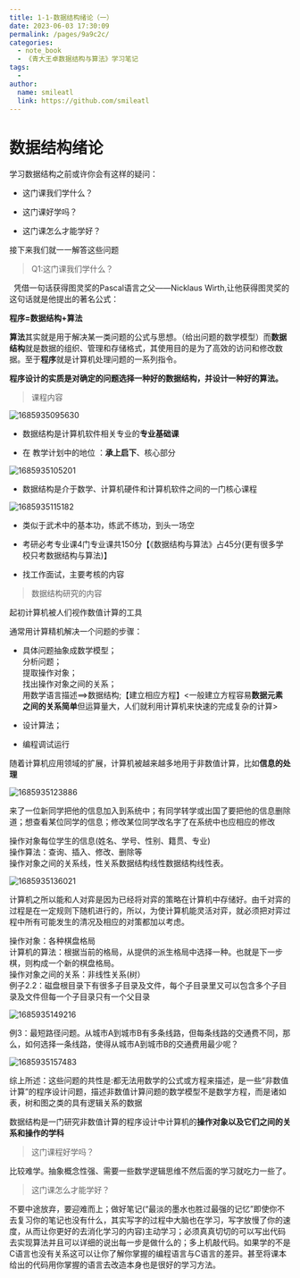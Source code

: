 ```yaml
---
title: 1-1-数据结构绪论（一）
date: 2023-06-03 17:30:09
permalink: /pages/9a9c2c/
categories:
  - note_book
  - 《青大王卓数据结构与算法》学习笔记
tags:
  - 
author: 
  name: smileatl
  link: https://github.com/smileatl
---
```

数据结构绪论
======

学习数据结构之前或许你会有这样的疑问：

*   这门课我们学什么？
    
*   这门课好学吗？
    
*   这门课怎么才能学好？
    

接下来我们就一一解答这些问题

> Q1:这门课我们学什么？

  凭借一句话获得图灵奖的Pascal语言之父——Nicklaus Wirth,让他获得图灵奖的这句话就是他提出的著名公式：

**程序=数据结构+算法**

**算法**其实就是用于解决某一类问题的公式与思想。（给出问题的数学模型）而**数据结构**就是数据的组织、管理和存储格式，其使用目的是为了高效的访问和修改数据。至于**程序**就是计算机处理问题的一系列指令。

**程序设计的实质是对确定的问题选择一种好的数据结构，并设计一种好的算法。**

> 课程内容

![1685935095630](/assets/1685935095630.png)

*   数据结构是计算机软件相关专业的**专业基础课**
    
*   在 教学计划中的地位 ：**承上启下**、核心部分
    

![1685935105201](/assets/1685935105201.png)

*   数据结构是介于数学、计算机硬件和计算机软件之间的一门核心课程
    

![1685935115182](/assets/1685935115182.png)

*   类似于武术中的基本功，练武不练功，到头一场空
    
*   考研必考专业课4门专业课共150分【《数据结构与算法》占45分(更有很多学校只考数据结构与算法)】
    
*   找工作面试，主要考核的内容
    

> 数据结构研究的内容

起初计算机被人们视作数值计算的工具

通常用计算精机解决一个问题的步骤：

*   具体问题抽象成数学模型；  
    分析问题；  
    提取操作对象；  
    找出操作对象之间的关系；  
    用数学语言描述==>数据结构;【建立相应方程】<一般建立方程容易**数据元素之间的关系简单**但运算量大，人们就利用计算机来快速的完成复杂的计算>
    
*   设计算法；
*   编程调试运行
    

随着计算机应用领域的扩展，计算机被越来越多地用于非数值计算，比如**信息的处理**

![1685935123886](/assets/1685935123886.png)

来了一位新同学把他的信息加入到系统中；有同学转学或出国了要把他的信息删除道；想查看某位同学的信息；修改某位同学改名字了在系统中也应相应的修改

操作对象每位学生的信息(姓名、学号、性别、籍贯、专业)  
操作算法：查询、插入、修改、删除等  
操作对象之间的关系线，性关系数据结构线性数据结构线性表。

![1685935136021](/assets/1685935136021.png)

计算机之所以能和人对弈是因为已经将对弈的策略在计算机中存储好。由千对弈的过程是在一定规则下随机进行的，所以，为使计算机能灵活对弈，就必须把对弈过程中所有可能发生的清况及相应的对策都加以考虑。

  

操作对象：各种棋盘格局  
计算机的算法：根据当前的格局，从提供的派生格局中选择一种。也就是下一步棋，则构成一个新的棋盘格局。  
操作对象之间的关系：非线性关系(树）  
例子2.2：磁盘根目录下有很多子目录及文件，每个子目录里又可以包含多个子目录及文件但每一个子目录只有一个父目录

![1685935149216](/assets/1685935149216.png)

例3：最短路径问题。从城市A到城市B有多条线路，但每条线路的交通费不同，那么，如何选择一条线路，使得从城市A到城市B的交通费用最少呢？

![1685935157483](/assets/1685935157483.png)

综上所述：这些问题的共性是:都无法用数学的公式或方程来描述，是一些“非数值计算”的程序设计问题，描述非数值计算问题的数学模型不是数学方程，而是诸如表，树和图之类的具有逻辑关系的数据

数据结构是一门研究非数值计算的程序设计中计算机的**操作对象以及它们之间的关系和操作的学科**

> 这门课程好学吗？

比较难学。抽象概念性强、需要一些数学逻辑思维不然后面的学习就吃力一些了。  

> 这门课怎么才能学好？

不要中途放弃，要迎难而上；做好笔记(“最淡的墨水也胜过最强的记忆”即使你不去复习你的笔记也没有什么，其实写字的过程中大脑也在学习，写字放慢了你的速度，从而让你更好的去消化学习的内容)主动学习；必须真真切切的可以写出代码去实现算法并且可以详细的说出每一步是做什么的；多上机敲代码。如果学的不是C语言也没有关系这可以让你了解你掌握的编程语言与C语言的差异。甚至将课本给出的代码用你掌握的语言去改造本身也是很好的学习方法。

  

  

